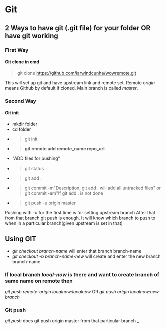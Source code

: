 # Git

## 2 Ways to have git (.git file) for your folder OR have git working

### First Way

#### Git clone in cmd

>git clone https://github.com/larwindcunha/wowremote.git

This will set up git and have upstream link and remote set.
Remote _origin_ means Github by default if cloned.
Main branch is called _master_.

### Second Way

#### Git init

* mkdir folder
* cd folder
* >git init
* >**git remote add remote_name repo_url** 
* "ADD files for pushing"
* >git status
* >git add .
* >git commit -m"Description, git add . will add all untracked files" or git commit -am"If git add . is not done
* >git push -u origin master

Pushing with -u for the first time is for setting upstream branch
After that from that branch git push is enough. It will know which branch to push to when in a particular branch(given upstream is set in that)

## Using GIT

* _git checkout branch-name_ will enter that branch branch-name
* _git checkout -b branch-name-new_ will create and enter the new branch branch-name

### If local branch _local-now_ is there and want to create branch of same name on remote then

_git push remote-origin localnow:localnow_
OR
_git push origin localnow:new-branch_

### Git push

_git push_ does git push origin master from that particular branch
_